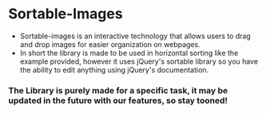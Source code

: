 # Sortable-Images

- Sortable-images is an interactive technology that allows users to drag and drop images for easier organization on webpages.
- In short the library is made to be used in horizontal sorting like the example provided, however it uses jQuery's sortable library so you have the ability to edit anything using jQuery's documentation.

### The Library is purely made for a specific task, it may be updated in the future with our features, so stay tooned!
